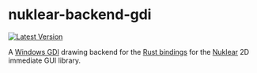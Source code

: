 # nuklear-backend-gdi

[![Latest Version](https://img.shields.io/crates/v/nuklear-backend-gdi.svg)](https://crates.io/crates/nuklear-backend-gdi)

A [Windows GDI](https://msdn.microsoft.com/en-us/library/windows/desktop/dd145203(v=vs.85).aspx) drawing backend for the [Rust bindings](https://github.com/snuk182/nuklear-rust) for the [Nuklear](https://github.com/vurtun/nuklear) 2D immediate GUI library.
